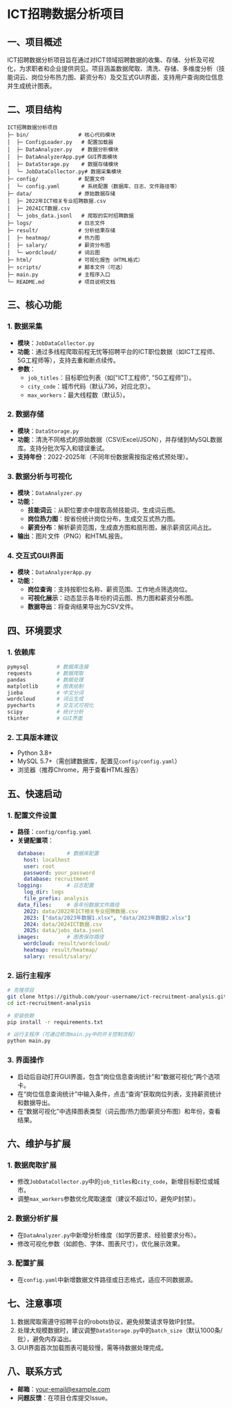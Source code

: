 
# ICT招聘数据分析项目
## 一、项目概述
ICT招聘数据分析项目旨在通过对ICT领域招聘数据的收集、存储、分析及可视化，为求职者和企业提供洞见。项目涵盖数据爬取、清洗、存储、多维度分析（技能词云、岗位分布热力图、薪资分布）及交互式GUI界面，支持用户查询岗位信息并生成统计图表。

## 二、项目结构
```
ICT招聘数据分析项目
├─ bin/                # 核心代码模块
│  ├─ ConfigLoader.py   # 配置加载器
│  ├─ DataAnalyzer.py   # 数据分析模块
│  ├─ DataAnalyzerApp.py# GUI界面模块
│  ├─ DataStorage.py    # 数据存储模块
│  └─ JobDataCollector.py# 数据采集模块
├─ config/             # 配置文件
│  └─ config.yaml       # 系统配置（数据库、日志、文件路径等）
├─ data/               # 原始数据存储
│  ├─ 2022年ICT相关专业招聘数据.csv
│  ├─ 2024ICT数据.csv
│  └─ jobs_data.jsonl   # 爬取的实时招聘数据
├─ logs/               # 日志文件
├─ result/             # 分析结果存储
│  ├─ heatmap/         # 热力图
│  ├─ salary/          # 薪资分布图
│  └─ wordcloud/       # 词云图
├─ html/               # 可视化报告（HTML格式）
├─ scripts/            # 脚本文件（可选）
├─ main.py             # 主程序入口
└─ README.md           # 项目说明文档
```

## 三、核心功能
### 1. 数据采集
- **模块**：`JobDataCollector.py`
- **功能**：通过多线程爬取前程无忧等招聘平台的ICT职位数据（如ICT工程师、5G工程师等），支持去重和断点续传。
- **参数**：
  - `job_titles`：目标职位列表（如["ICT工程师", "5G工程师"]）。
  - `city_code`：城市代码（默认736，对应北京）。
  - `max_workers`：最大线程数（默认5）。

### 2. 数据存储
- **模块**：`DataStorage.py`
- **功能**：清洗不同格式的原始数据（CSV/Excel/JSON），并存储到MySQL数据库。支持分批次写入和错误重试。
- **支持年份**：2022-2025年（不同年份数据需按指定格式预处理）。

### 3. 数据分析与可视化
- **模块**：`DataAnalyzer.py`
- **功能**：
  - **技能词云**：从职位要求中提取高频技能词，生成词云图。
  - **岗位热力图**：按省份统计岗位分布，生成交互式热力图。
  - **薪资分布**：解析薪资范围，生成直方图和扇形图，展示薪资区间占比。
- **输出**：图片文件（PNG）和HTML报告。

### 4. 交互式GUI界面
- **模块**：`DataAnalyzerApp.py`
- **功能**：
  - **岗位查询**：支持按职位名称、薪资范围、工作地点筛选岗位。
  - **可视化展示**：动态显示各年份的词云图、热力图和薪资分布图。
  - **数据导出**：将查询结果导出为CSV文件。

## 四、环境要求
### 1. 依赖库
```python
pymysql         # 数据库连接
requests        # 数据爬取
pandas          # 数据处理
matplotlib      # 图表绘制
jieba           # 中文分词
wordcloud       # 词云生成
pyecharts       # 交互式可视化
scipy           # 统计分析
tkinter         # GUI界面
```

### 2. 工具版本建议
- Python 3.8+
- MySQL 5.7+（需创建数据库，配置见`config/config.yaml`）
- 浏览器（推荐Chrome，用于查看HTML报告）

## 五、快速启动
### 1. 配置文件设置
- **路径**：`config/config.yaml`
- **关键配置项**：
  ```yaml
  database:       # 数据库配置
    host: localhost
    user: root
    password: your_password
    database: recruitment
  logging:        # 日志配置
    log_dir: logs
    file_prefix: analysis
  data_files:     # 各年份数据文件路径
    2022: data/2022年ICT相关专业招聘数据.csv
    2023: ["data/2023年数据1.xlsx", "data/2023年数据2.xlsx"]
    2024: data/2024ICT数据.csv
    2025: data/jobs_data.jsonl
  images:         # 图表保存路径
    wordcloud: result/wordcloud/
    heatmap: result/heatmap/
    salary: result/salary/
  ```

### 2. 运行主程序
```bash
# 克隆项目
git clone https://github.com/your-username/ict-recruitment-analysis.git
cd ict-recruitment-analysis

# 安装依赖
pip install -r requirements.txt

# 运行主程序（可通过修改main.py中的开关控制流程）
python main.py
```

### 3. 界面操作
- 启动后自动打开GUI界面，包含“岗位信息查询统计”和“数据可视化”两个选项卡。
- 在“岗位信息查询统计”中输入条件，点击“查询”获取岗位列表，支持薪资统计和数据导出。
- 在“数据可视化”中选择图表类型（词云图/热力图/薪资分布图）和年份，查看结果。

## 六、维护与扩展
### 1. 数据爬取扩展
- 修改`JobDataCollector.py`中的`job_titles`和`city_code`，新增目标职位或城市。
- 调整`max_workers`参数优化爬取速度（建议不超过10，避免IP封禁）。

### 2. 数据分析扩展
- 在`DataAnalyzer.py`中新增分析维度（如学历要求、经验要求分布）。
- 修改可视化参数（如颜色、字体、图表尺寸），优化展示效果。

### 3. 配置扩展
- 在`config.yaml`中新增数据文件路径或日志格式，适应不同数据源。

## 七、注意事项
1. 数据爬取需遵守招聘平台的robots协议，避免频繁请求导致IP封禁。
2. 处理大规模数据时，建议调整`DataStorage.py`中的`batch_size`（默认1000条/批），避免内存溢出。
3. GUI界面首次加载图表可能较慢，需等待数据处理完成。

## 八、联系方式
- **邮箱**：your-email@example.com
- **问题反馈**：在项目仓库提交Issue。
